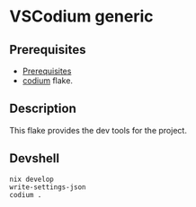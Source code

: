 # VSCodium generic

## Prerequisites

- [Prerequisites](https://github.com/deemp/flakes#prerequisites)
- [codium](https://github.com/deemp/flakes/blob/main/codium#readme) flake.

## Description

This flake provides the dev tools for the project.

## Devshell

```console
nix develop
write-settings-json
codium .
```
